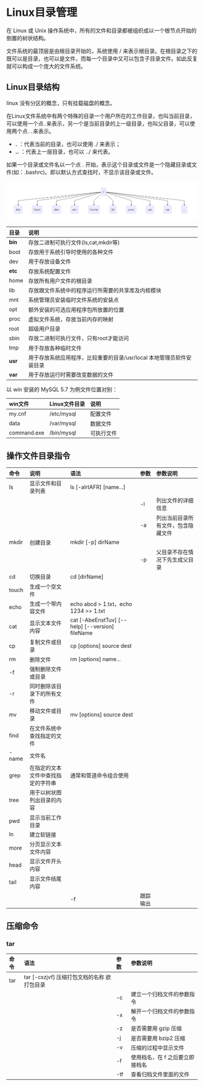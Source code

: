 # Linux目录管理

在 Linux 或 Unix 操作系统中，所有的文件和目录都被组织成以一个根节点开始的倒置的树状结构。

文件系统的最顶层是由根目录开始的，系统使用 / 来表示根目录。在根目录之下的既可以是目录，也可以是文件，而每一个目录中又可以包含子目录文件。如此反复就可以构成一个庞大的文件系统。

## Linux目录结构

linux 没有分区的概念，只有挂载磁盘的概念。

在Linux文件系统中有两个特殊的目录一个用户所在的工作目录，也叫当前目录，可以使用一个点` . `来表示，另一个是当前目录的上一级目录，也叫父目录，可以使用两个点` .. `来表示。

- **.** ：代表当前的目录，也可以使用 ./ 来表示；
- **..** ：代表上一层目录，也可以 ../ 来代表。

如果一个目录或文件名以一个点 . 开始，表示这个目录或文件是一个隐藏目录或文件(如：.bashrc)。即以默认方式查找时，不显示该目录或文件。

![directory](./imgs/directory.png)

|目录	|说明   |
|:------|:------|
|**bin**	|存放二进制可执行文件(ls,cat,mkdir等)|
|boot|	存放用于系统引导时使用的各种文件|
|dev	|用于存放设备文件|
|**etc**	|存放系统配置文件|
|home|	存放所有用户文件的根目录|
|lib	|存放跟文件系统中的程序运行所需要的共享库及内核模块|
|mnt	|系统管理员安装临时文件系统的安装点|
|opt	|额外安装的可选应用程序包所放置的位置|
|proc|	虚拟文件系统，存放当前内存的映射|
|root|	超级用户目录|
|sbin|	存放二进制可执行文件，只有root才能访问|
|tmp	|用于存放各种临时文件|
|**usr**	|用于存放系统应用程序，比较重要的目录/usr/local 本地管理员软件安装目录|
|**var**	|用于存放运行时需要改变数据的文件|

以 win 安装的 MySQL 5.7 为例文件位置对别：

|win文件|Linux文件目录|说明|
|:--------|:----------|:----|
| my.cnf | /etc/mysql | 配置文件|
|  data | /var/mysql | 数据文件|
|  command.exe | /bin/mysql |可执行文件|

## 操作文件目录指令

|命令	|说明	|语法	|参数	|参数说明|
|:-----|:------|:------|:------|:------|
|ls	|显示文件和目录列表	|ls [-alrtAFR] [name...]||		
|   |||-l	|列出文件的详细信息|
|   |||-a	|列出当前目录所有文件，包含隐藏文件|
|mkdir	|创建目录	|mkdir [-p] dirName||		
||||-p	|父目录不存在情况下先生成父目录|
|cd|切换目录	|cd [dirName]||		
|touch	|生成一个空文件||			
|echo	|生成一个带内容文件	|echo abcd > 1.txt，echo 1234 >> 1.txt||		
|cat	|显示文本文件内容	|cat [-AbeEnstTuv] [--help] [--version] fileName||
|cp	|复制文件或目录	|cp [options] source dest	||
|rm	|删除文件	|rm [options] name...	||	
|-f	|强制删除文件或目录|||
|-r	|同时删除该目录下的所有文件|||
|mv	|移动文件或目录	|mv [options] source dest	||	
|find	|在文件系统中查找指定的文件	|||		
|-name	|文件名|||
|grep	|在指定的文本文件中查找指定的字符串  |通常和管道命令组合使用	||
|tree	|用于以树状图列出目录的内容|||			
|pwd	|显示当前工作目录		|||	
|ln	|建立软链接	|||		
|more	|分页显示文本文件内容|||			
|head	|显示文件开头内容|||			
|tail	|显示文件结尾内容|||			
|||-f	|跟踪输出|

## 压缩命令

### tar

|命令	|语法	|参数	|参数说明|
|:------|:------|:------|:-----|
|tar	|tar [-cxzjvf] 压缩打包文档的名称 欲打包目录	|||	
|||-c	|建立一个归档文件的参数指令|
|||-x	|解开一个归档文件的参数指令|
|||-z	|是否需要用 gzip 压缩|
|||-j	|是否需要用 bzip2 压缩|
|||-v	|压缩的过程中显示文件|
|||-f	|使用档名，在 f 之后要立即接档名|
|||-tf	|查看归档文件里面的文件|

